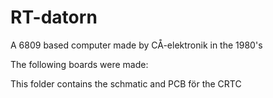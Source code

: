# RT-datorn
A 6809 based computer made by CÅ-elektronik in the 1980's

The following boards were made:

This folder contains the schmatic and PCB för the CRTC
